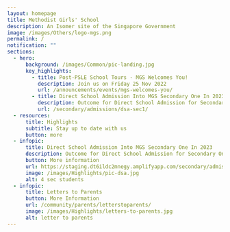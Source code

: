 ```yaml
---
layout: homepage
title: Methodist Girls' School
description: An Isomer site of the Singapore Government
image: /images/Others/logo-mgs.png
permalink: /
notification: ""
sections:
  - hero:
      background: /images/Common/pic-landing.jpg
      key_highlights:
        - title: Post-PSLE School Tours - MGS Welcomes You!
          description: Join us on Friday 25 Nov 2022
          url: /announcements/events/mgs-welcomes-you/
        - title: Direct School Admission Into MGS Secondary One In 2023
          description: Outcome for Direct School Admission for Secondary One
          url: /secondary/admissions/dsa-sec1/
  - resources:
      title: Highlights
      subtitle: Stay up to date with us
      button: more
  - infopic:
      title: Direct School Admission Into MGS Secondary One In 2023
      description: Outcome for Direct School Admission for Secondary One
      button: More information
      url: https://staging.dt6ildc2mnegy.amplifyapp.com/secondary/admissions/dsa-sec1/
      image: /images/Highlights/pic-dsa.jpg
      alt: 4 sec students
  - infopic:
      title: Letters to Parents
      button: More Information
      url: /community/parents/letterstoparents/
      image: /images/Highlights/letters-to-parents.jpg
      alt: letter to parents
---
```

